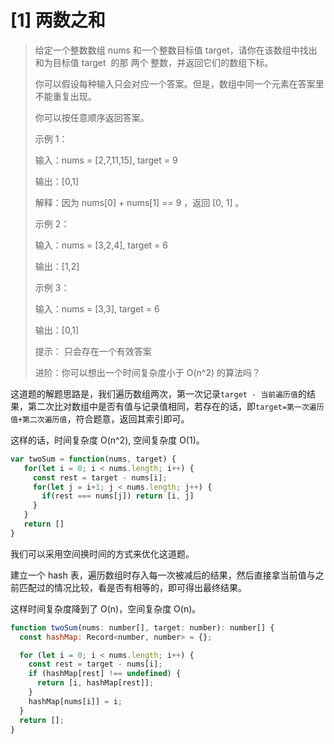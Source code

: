 # [1] 两数之和

> 给定一个整数数组 nums 和一个整数目标值 target，请你在该数组中找出 和为目标值 target  的那 两个 整数，并返回它们的数组下标。
>
> 你可以假设每种输入只会对应一个答案。但是，数组中同一个元素在答案里不能重复出现。
>
> 你可以按任意顺序返回答案。
>
> 示例 1：
>
> 输入：nums = [2,7,11,15], target = 9
>
> 输出：[0,1]
>
> 解释：因为 nums[0] + nums[1] == 9 ，返回 [0, 1] 。
>
> 示例 2：
>
> 输入：nums = [3,2,4], target = 6
>
> 输出：[1,2]
>
> 示例 3：
>
> 输入：nums = [3,3], target = 6
>
> 输出：[0,1]
>
> 提示：
> 只会存在一个有效答案
>
> 进阶：你可以想出一个时间复杂度小于 O(n^2) 的算法吗？

这道题的解题思路是，我们遍历数组两次，第一次记录`target - 当前遍历值`的结果，第二次比对数组中是否有值与记录值相同，若存在的话，即`target=第一次遍历值+第二次遍历值`，符合题意，返回其索引即可。

这样的话，时间复杂度 O(n^2), 空间复杂度 O(1)。

```js
var twoSum = function(nums, target) {
   for(let i = 0; i < nums.length; i++) {
     const rest = target - nums[i];
     for(let j = i+1; j < nums.length; j++) {
       if(rest === nums[j]) return [i, j]
     }
   }
   return []
}
```

我们可以采用空间换时间的方式来优化这道题。

建立一个 hash 表，遍历数组时存入每一次被减后的结果，然后直接拿当前值与之前匹配过的情况比较，看是否有相等的，即可得出最终结果。

这样时间复杂度降到了 O(n)，空间复杂度 O(n)。

```js
function twoSum(nums: number[], target: number): number[] {
  const hashMap: Record<number, number> = {};

  for (let i = 0; i < nums.length; i++) {
    const rest = target - nums[i];
    if (hashMap[rest] !== undefined) {
      return [i, hashMap[rest]];
    }
    hashMap[nums[i]] = i;
  }
  return [];
}
```
